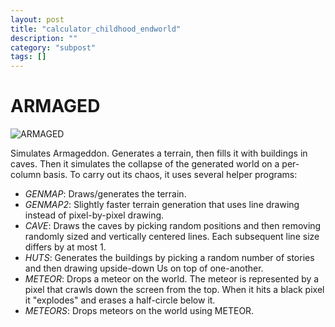 ```yaml
---
layout: post
title: "calculator_childhood_endworld"
description: ""
category: "subpost"
tags: []
---
```


# ARMAGED

![ARMAGED](http://hackniac.com/images/posts/calculator_childhood/ARMAGED.gif)

Simulates Armageddon. Generates a terrain, then fills it with buildings in caves. Then it simulates the collapse of the generated world on a per-column basis. To carry out its chaos, it uses several helper programs:

* _GENMAP_: Draws/generates the terrain.
* _GENMAP2_: Slightly faster terrain generation that uses line drawing instead of pixel-by-pixel drawing.
* _CAVE_: Draws the caves by picking random positions and then removing randomly sized and vertically centered lines. Each subsequent line size differs by at most 1.
* _HUTS_: Generates the buildings by picking a random number of stories and then drawing upside-down Us on top of one-another.
* _METEOR_: Drops a meteor on the world. The meteor is represented by a pixel that crawls down the screen from the top. When it hits a black pixel it "explodes" and erases a half-circle below it.
* _METEORS_: Drops meteors on the world using METEOR.
